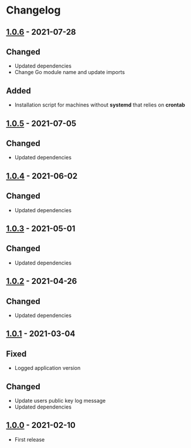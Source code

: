 # Changelog

## [1.0.6] - 2021-07-28
## Changed
- Updated dependencies
- Change Go module name and update imports

## Added
- Installation script for machines without **systemd** that relies on **crontab**

## [1.0.5] - 2021-07-05
## Changed
- Updated dependencies

## [1.0.4] - 2021-06-02
## Changed
- Updated dependencies

## [1.0.3] - 2021-05-01
## Changed
- Updated dependencies

## [1.0.2] - 2021-04-26
## Changed
- Updated dependencies

## [1.0.1] - 2021-03-04
## Fixed
- Logged application version

## Changed
- Update users public key log message
- Updated dependencies

## [1.0.0] - 2021-02-10
- First release

[1.0.6]: https://github.com/ReasonSoftware/ssh-manager/compare/v1.0.5...v1.0.6
[1.0.5]: https://github.com/ReasonSoftware/ssh-manager/compare/v1.0.4...v1.0.5
[1.0.4]: https://github.com/ReasonSoftware/ssh-manager/compare/v1.0.3...v1.0.4
[1.0.3]: https://github.com/ReasonSoftware/ssh-manager/compare/v1.0.2...v1.0.3
[1.0.2]: https://github.com/ReasonSoftware/ssh-manager/compare/v1.0.1...v1.0.2
[1.0.1]: https://github.com/ReasonSoftware/ssh-manager/compare/v1.0.0...v1.0.1
[1.0.0]: https://github.com/ReasonSoftware/ssh-manager/releases/tag/v1.0.0
